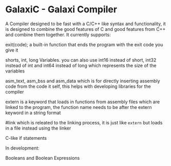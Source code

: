 # GalaxiC - Galaxi Compiler

A Compiler designed to be fast with a C/C++ like syntax and functionality, it is designed to combine the good features of C and good features from C++ and combine them together.
It currently supports:

exit(code); a built-in function that ends the program with the exit code you give it

shorts, int, long Variables. you can also use int16 instead of short, int32 instead of int and int64 instead of long which represents the size of the variables

asm_text, asm_bss and asm_data which is for directly inserting assembly code from the code it self, this helps with developing libraries for the compiler

extern is a keyword that loads in functions from assembly files which are linked to the program, the function name needs to be after the extern keyword in a string format

#link which is releated to the linking process, it is just like `extern` but loads in a file instead using the linker

C-like if statements

In development:

Booleans and Boolean Expressions
